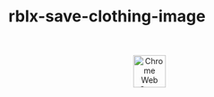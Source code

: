 # rblx-save-clothing-image
<p align="center">
  </br></br>
  <a href="https://chromewebstore.google.com/detail/save-clothing-image/nigojmheajejifjkdfnjdblnjnpfnamj">
    <picture>
      <source srcset="https://i.imgur.com/XBIE9pk.png" media="(prefers-color-scheme: dark)">
      <img height="58" src="https://i.imgur.com/oGxig2F.png" alt="Chrome Web Store"></picture></a>
</p>
